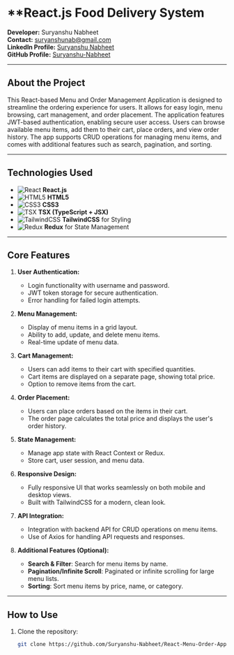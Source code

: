 # **React.js Food Delivery System 

**Developer:** Suryanshu Nabheet  
**Contact:** [suryanshunab@gmail.com](mailto:suryanshunab@gmail.com)  
**LinkedIn Profile:** [Suryanshu Nabheet](https://www.linkedin.com/in/suryanshu-nabheet/)  
**GitHub Profile:** [Suryanshu-Nabheet](https://github.com/Suryanshu-Nabheet)

---

## **About the Project**

This React-based Menu and Order Management Application is designed to streamline the ordering experience for users. It allows for easy login, menu browsing, cart management, and order placement. The application features JWT-based authentication, enabling secure user access. Users can browse available menu items, add them to their cart, place orders, and view order history. The app supports CRUD operations for managing menu items, and comes with additional features such as search, pagination, and sorting.

---

## **Technologies Used**

- ![React](https://img.shields.io/badge/React-61DAFB?style=flat&logo=react&logoColor=black) **React.js**
- ![HTML5](https://img.shields.io/badge/HTML5-E34F26?style=flat&logo=html5&logoColor=white) **HTML5**
- ![CSS3](https://img.shields.io/badge/CSS3-1572B6?style=flat&logo=css3&logoColor=white) **CSS3**
- ![TSX](https://img.shields.io/badge/TSX-3178C6?style=flat&logo=typescript&logoColor=white) **TSX (TypeScript + JSX)**
- ![TailwindCSS](https://img.shields.io/badge/TailwindCSS-38BDF8?style=flat&logo=tailwindcss&logoColor=white) **TailwindCSS** for Styling
- ![Redux](https://img.shields.io/badge/Redux-764ABC?style=flat&logo=redux&logoColor=white) **Redux** for State Management

---

## **Core Features**

1. **User Authentication:**
   - Login functionality with username and password.
   - JWT token storage for secure authentication.
   - Error handling for failed login attempts.

2. **Menu Management:**
   - Display of menu items in a grid layout.
   - Ability to add, update, and delete menu items.
   - Real-time update of menu data.

3. **Cart Management:**
   - Users can add items to their cart with specified quantities.
   - Cart items are displayed on a separate page, showing total price.
   - Option to remove items from the cart.

4. **Order Placement:**
   - Users can place orders based on the items in their cart.
   - The order page calculates the total price and displays the user's order history.

5. **State Management:**
   - Manage app state with React Context or Redux.
   - Store cart, user session, and menu data.

6. **Responsive Design:**
   - Fully responsive UI that works seamlessly on both mobile and desktop views.
   - Built with TailwindCSS for a modern, clean look.

7. **API Integration:**
   - Integration with backend API for CRUD operations on menu items.
   - Use of Axios for handling API requests and responses.

8. **Additional Features (Optional):**
   - **Search & Filter**: Search for menu items by name.
   - **Pagination/Infinite Scroll**: Paginated or infinite scrolling for large menu lists.
   - **Sorting**: Sort menu items by price, name, or category.

---

## **How to Use**

1. Clone the repository:
   ```bash
   git clone https://github.com/Suryanshu-Nabheet/React-Menu-Order-App.git
